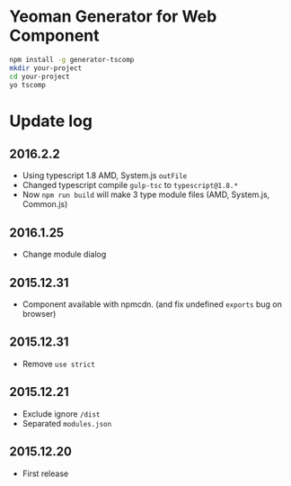 # Yeoman Generator for Web Component

```sh
npm install -g generator-tscomp
mkdir your-project
cd your-project
yo tscomp
```

# Update log

## 2016.2.2
- Using typescript 1.8 AMD, System.js `outFile`
- Changed typescript compile `gulp-tsc` to `typescript@1.8.*`
- Now `npm run build` will make 3 type module files (AMD, System.js, Common.js)

## 2016.1.25
- Change module dialog

## 2015.12.31
- Component available with npmcdn. (and fix undefined `exports` bug on browser)

## 2015.12.31
- Remove `use strict`

## 2015.12.21
- Exclude ignore `/dist`
- Separated `modules.json`

## 2015.12.20
- First release